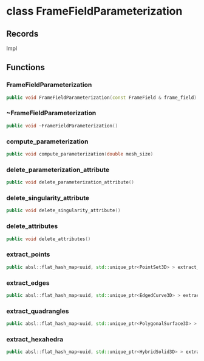 # class FrameFieldParameterization


## Records

Impl



## Functions

### FrameFieldParameterization

```cpp
public void FrameFieldParameterization(const FrameField & frame_field)
```


### ~FrameFieldParameterization

```cpp
public void ~FrameFieldParameterization()
```


### compute_parameterization

```cpp
public void compute_parameterization(double mesh_size)
```


### delete_parameterization_attribute

```cpp
public void delete_parameterization_attribute()
```


### delete_singularity_attribute

```cpp
public void delete_singularity_attribute()
```


### delete_attributes

```cpp
public void delete_attributes()
```


### extract_points

```cpp
public absl::flat_hash_map<uuid, std::unique_ptr<PointSet3D> > extract_points()
```


### extract_edges

```cpp
public absl::flat_hash_map<uuid, std::unique_ptr<EdgedCurve3D> > extract_edges()
```


### extract_quadrangles

```cpp
public absl::flat_hash_map<uuid, std::unique_ptr<PolygonalSurface3D> > extract_quadrangles()
```


### extract_hexahedra

```cpp
public absl::flat_hash_map<uuid, std::unique_ptr<HybridSolid3D> > extract_hexahedra()
```





